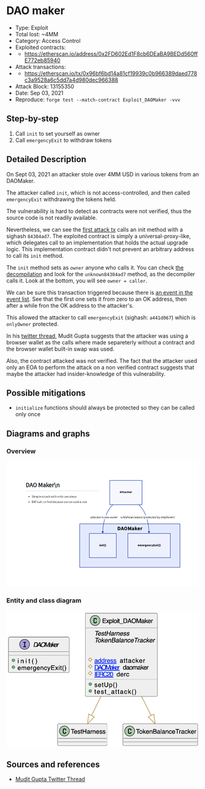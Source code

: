 # DAO maker

- Type: Exploit
- Total lost: ~4MM
- Category: Access Control
- Exploited contracts:
- - https://etherscan.io/address/0x2FD602Ed1F8cb6DEaBA9BEDd560ffE772eb85940
- Attack transactions: 
- - https://etherscan.io/tx/0x96bf6bd14a81cf19939c0b966389daed778c3a9528a6c5dd7a4d980dec966388 
- Attack Block: 13155350 
- Date: Sep 03, 2021
- Reproduce: `forge test --match-contract Exploit_DAOMaker -vvv`

## Step-by-step 
1. Call `init` to set yourself as owner
2. Call `emergencyExit` to withdraw tokens

## Detailed Description
On Sept 03, 2021 an attacker stole over 4MM USD in various tokens from an DAOMaker.

The attacker called `init`, which is not access-controlled, and then called `emergencyExit` withdrawing the tokens held.

The vulnerability is hard to detect as contracts were not verified, thus the source code is not readily available.

Nevertheless, we can see the [first attack tx](https://etherscan.io/tx/0xd5e2edd6089dcf5dca78c0ccbdf659acedab173a8ab3cb65720e35b640c0af7c) calls an init method with a sighash `84304ad7`. 
The exploited contract is simply a universal-proxy-like, which delegates call to an implementation that holds the actual upgrade logic. This implementation contract didn't not prevent an arbitrary address to call its `init` method.

The `init` method sets as `owner` anyone who calls it. You can check [the decompilation]( https://etherscan.io/bytecode-decompiler?a=0xf17ca0e0f24a5fa27944275fa0cedec24fbf8ee2) and look for the `unknown84304ad7` method, as the decompiler calls it. Look at the bottom, you will see `owner = caller`.

We can be sure this transaction triggered because there is [an event in the event list]( https://etherscan.io/address/0x2fd602ed1f8cb6deaba9bedd560ffe772eb85940#events). See that the first one sets it from zero to an OK address, then after a while fron the OK address to the attacker's.

This allowed the attacker to call `emergencyExit` (sighash: `a441d067`) which is `onlyOwner` protected.

In his [twitter thread](https://twitter.com/Mudit__Gupta/status/1434059922774237185), Mudit Gupta suggests that the attacker was using a browser wallet as the calls where made separeterly without a contract and the browser wallet built-in swap was used.

Also, the contract attacked was not verified. The fact that the attacker used only an EOA to perform the attack on a non verified contract suggests that maybe the attacker had insider-knowledge of this vulnerability.

## Possible mitigations
- `initialize` functions should always be protected so they can be called only once

## Diagrams and graphs

### Overview
![Overview](DAOMaker.d2.png)

### Entity and class diagram
![PlantUML](daomaker.png)

## Sources and references
- [Mudit Gupta Twitter Thread](https://twitter.com/Mudit__Gupta/status/1434059922774237185)
